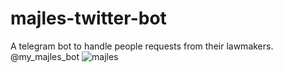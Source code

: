 # majles-twitter-bot
A telegram bot to handle people requests from their lawmakers.
@my_majles_bot
![majles](https://github.com/ehsanbarkhordar/majles-twitter-bot/blob/master/static/images/sahn-majles.jpg)
